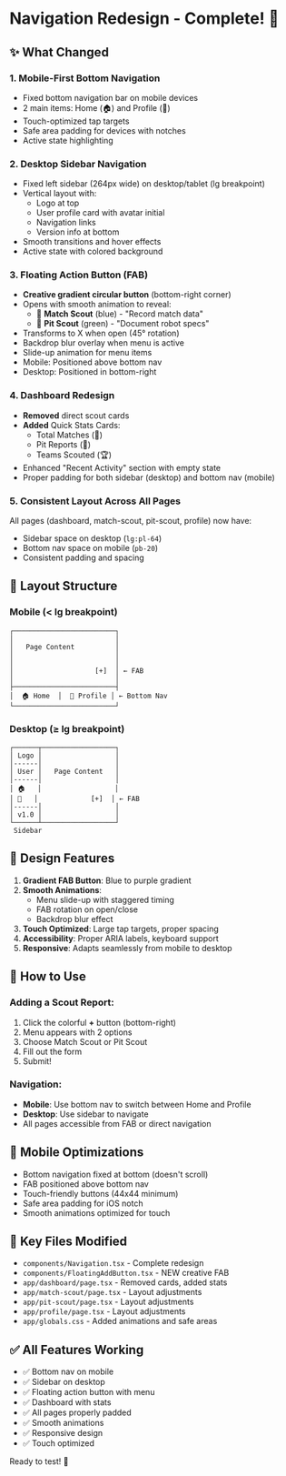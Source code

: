 # Navigation Redesign - Complete! 🎉

## ✨ What Changed

### 1. **Mobile-First Bottom Navigation**
- Fixed bottom navigation bar on mobile devices
- 2 main items: Home (🏠) and Profile (👤)
- Touch-optimized tap targets
- Safe area padding for devices with notches
- Active state highlighting

### 2. **Desktop Sidebar Navigation**
- Fixed left sidebar (264px wide) on desktop/tablet (lg breakpoint)
- Vertical layout with:
  - Logo at top
  - User profile card with avatar initial
  - Navigation links
  - Version info at bottom
- Smooth transitions and hover effects
- Active state with colored background

### 3. **Floating Action Button (FAB)**
- **Creative gradient circular button** (bottom-right corner)
- Opens with smooth animation to reveal:
  - 🎯 **Match Scout** (blue) - "Record match data"
  - 🔧 **Pit Scout** (green) - "Document robot specs"
- Transforms to X when open (45° rotation)
- Backdrop blur overlay when menu is active
- Slide-up animation for menu items
- Mobile: Positioned above bottom nav
- Desktop: Positioned in bottom-right

### 4. **Dashboard Redesign**
- **Removed** direct scout cards
- **Added** Quick Stats Cards:
  - Total Matches (🎯)
  - Pit Reports (🔧)
  - Teams Scouted (🏆)
- Enhanced "Recent Activity" section with empty state
- Proper padding for both sidebar (desktop) and bottom nav (mobile)

### 5. **Consistent Layout Across All Pages**
All pages (dashboard, match-scout, pit-scout, profile) now have:
- Sidebar space on desktop (`lg:pl-64`)
- Bottom nav space on mobile (`pb-20`)
- Consistent padding and spacing

## 📐 Layout Structure

### Mobile (< lg breakpoint)
```
┌─────────────────────────┐
│                         │
│   Page Content          │
│                         │
│                         │
│                    [+]  │ ← FAB
│                         │
├─────────────────────────┤
│  🏠 Home  │  👤 Profile │ ← Bottom Nav
└─────────────────────────┘
```

### Desktop (≥ lg breakpoint)
```
┌──────┬──────────────────┐
│ Logo │                  │
│------│                  │
│ User │   Page Content   │
│------│                  │
│ 🏠   │                  │
│ 👤   │             [+]  │ ← FAB
│------│                  │
│ v1.0 │                  │
└──────┴──────────────────┘
 Sidebar
```

## 🎨 Design Features

1. **Gradient FAB Button**: Blue to purple gradient
2. **Smooth Animations**: 
   - Menu slide-up with staggered timing
   - FAB rotation on open/close
   - Backdrop blur effect
3. **Touch Optimized**: Large tap targets, proper spacing
4. **Accessibility**: Proper ARIA labels, keyboard support
5. **Responsive**: Adapts seamlessly from mobile to desktop

## 🚀 How to Use

### Adding a Scout Report:
1. Click the colorful **+** button (bottom-right)
2. Menu appears with 2 options
3. Choose Match Scout or Pit Scout
4. Fill out the form
5. Submit!

### Navigation:
- **Mobile**: Use bottom nav to switch between Home and Profile
- **Desktop**: Use sidebar to navigate
- All pages accessible from FAB or direct navigation

## 📱 Mobile Optimizations

- Bottom navigation fixed at bottom (doesn't scroll)
- FAB positioned above bottom nav
- Touch-friendly buttons (44x44 minimum)
- Safe area padding for iOS notch
- Smooth animations optimized for touch

## 🎯 Key Files Modified

- `components/Navigation.tsx` - Complete redesign
- `components/FloatingAddButton.tsx` - NEW creative FAB
- `app/dashboard/page.tsx` - Removed cards, added stats
- `app/match-scout/page.tsx` - Layout adjustments
- `app/pit-scout/page.tsx` - Layout adjustments  
- `app/profile/page.tsx` - Layout adjustments
- `app/globals.css` - Added animations and safe areas

## ✅ All Features Working

- ✅ Bottom nav on mobile
- ✅ Sidebar on desktop
- ✅ Floating action button with menu
- ✅ Dashboard with stats
- ✅ All pages properly padded
- ✅ Smooth animations
- ✅ Responsive design
- ✅ Touch optimized

Ready to test! 🎊
